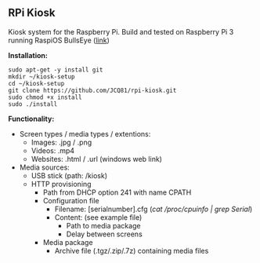 ## RPi Kiosk

Kiosk system for the Raspberry Pi. Build and tested on Raspberry Pi 3 running RaspiOS BullsEye ([link](https://downloads.raspberrypi.org/raspios_full_armhf/images/raspios_full_armhf-2022-01-28/))

**Installation:**

    sudo apt-get -y install git
    mkdir ~/kiosk-setup
    cd ~/kiosk-setup
    git clone https://github.com/JCQ81/rpi-kiosk.git
    sudo chmod +x install
    sudo ./install

**Functionality:**
 - Screen types / media types / extentions:
	 - Images: .jpg / .png
	 - Videos: .mp4
	 - Websites: .html / .url (windows web link)
 - Media sources:
	 - USB stick (path: /kiosk)
	 - HTTP provisioning
		 - Path from DHCP option 241 with name CPATH
		 - Configuration file 
		 	- Filename: [serialnumber].cfg (*cat /proc/cpuinfo | grep Serial*)
		 	- Content: (see example file)
		 		- Path to media package 
				- Delay between screens
		- Media package
			- Archive file (.tgz/.zip/.7z) containing media files

